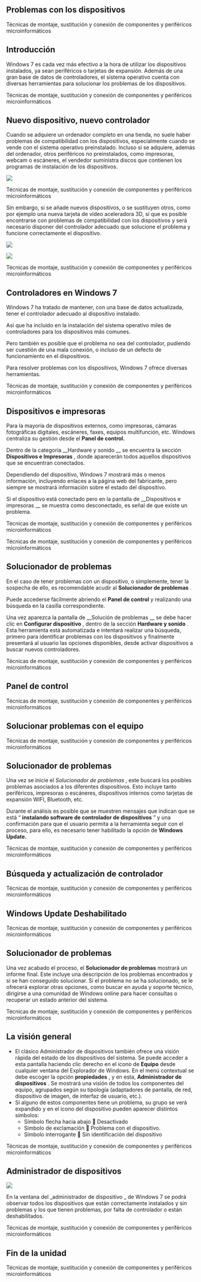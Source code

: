## Problemas con los dispositivos

Técnicas de montaje\, sustitución y conexión de componentes y periféricos microinformáticos

## Introducción

Windows 7 es cada vez más efectivo a la hora de utilizar los dispositivos instalados\, ya sean periféricos o tarjetas de expansión\. Además de una gran base de datos de controladores\, el sistema operativo cuenta con diversas herramientas para solucionar los problemas de los dispositivos\.

Técnicas  de montaje\, sustitución y conexión de componentes y periféricos microinformáticos

## Nuevo dispositivo, nuevo controlador

Cuando se adquiere un ordenador completo en una tienda\, no suele haber problemas de compatibilidad con los dispositivos\, especialmente cuando se vende con el sistema operativo preinstalado\. Incluso si se adquiere\, además del ordenador\, otros periféricos no preinstalados\, como impresoras\, webcam o escáneres\, el vendedor suministra discos que contienen los programas de instalación de los dispositivos\.

![](img%5C5%20Problemas%20con%20los%20dispositivos0.jpg)

Técnicas  de montaje\, sustitución y conexión de componentes y periféricos microinformáticos

Sin embargo\, si se añade nuevos dispositivos\, o se sustituyen otros\, como por ejemplo una nueva tarjeta de video aceleradora 3D\, sí que es posible encontrarse con problemas de compatibilidad con los dispositivos y será necesario disponer del controlador adecuado que solucione el problema y funcione correctamente el dispositivo\.

![](img%5C5%20Problemas%20con%20los%20dispositivos1.jpg)

![](img%5C5%20Problemas%20con%20los%20dispositivos2.jpg)

Técnicas  de montaje\, sustitución y conexión de componentes y periféricos microinformáticos

## Controladores en Windows 7

Windows 7 ha tratado de mantener\, con una base de datos actualizada\, tener el controlador adecuado al dispositivo instalado\.

Así que ha incluido en la instalación del sistema operativo miles de controladores para los dispositivos más comunes\.

Pero también es posible que el problema no sea del controlador\, pudiendo ser cuestión de una mala conexión\, o incluso de un defecto de funcionamiento en el dispositivos\.

Para resolver problemas con los dispositivos\, Windows 7 ofrece diversas herramientas\.

Técnicas  de montaje\, sustitución y conexión de componentes y periféricos microinformáticos

## Dispositivos e impresoras

Para la mayoría de dispositivos externos\, como impresoras\, cámaras fotográficas digitales\, escáneres\, faxes\, equipos multifunción\, etc\. Windows centraliza su gestión desde el  __Panel de control\.__

Dentro de la categoría  __Hardware y sonido __ se encuentra la sección  __Dispositivos e Impresoras__ \, donde aparecerán todos aquellos dispositivos que se encuentran conectados\.

Dependiendo del dispositivo\, Windows 7 mostrará más o menos información\, incluyendo enlaces a la página web del fabricante\, pero siempre se mostrará información sobre el estado del dispositivo\.

Si el dispositivo está conectado pero en la pantalla de  __Dispositivos e impresoras __ se muestra como desconectado\, es señal de que existe un problema\.

Técnicas  de montaje\, sustitución y conexión de componentes y periféricos microinformáticos

Técnicas  de montaje\, sustitución y conexión de componentes y periféricos microinformáticos

## Solucionador de problemas

En el caso de tener problemas con un dispositivo\, o simplemente\, tener la sospecha de ello\, es recomendable acudir al  __Solucionador de problemas__ \.

Puede accederse fácilmente abriendo el  __Panel de control__  y realizando una búsqueda en la casilla correspondiente\.

Una vez aparezca la pantalla de  __Solución de problemas __ se debe hacer clic en  __Configurar dispositivo__ \, dentro de la sección  __Hardware y sonido__ \. Esta herramienta está automatizada e intentará realizar una búsqueda\, primero para identificar problemas con los dispositivos y finalmente presentará al usuario las opciones disponibles\, desde activar dispositivos  a buscar nuevos controladores\.

Técnicas  de montaje\, sustitución y conexión de componentes y periféricos microinformáticos

## Panel de control

Técnicas  de montaje\, sustitución y conexión de componentes y periféricos microinformáticos

## Solucionar problemas con el equipo

Técnicas  de montaje\, sustitución y conexión de componentes y periféricos microinformáticos

## Solucionador de problemas

Una vez se inicie el  _Solucionador de problemas_ \, este buscará los posibles problemas asociados  a los diferentes dispositivos\. Esto incluye tanto periféricos\, impresoras o escáneres\, dispositivos internos como tarjetas de expansión WIFI\, Bluetooth\, etc\.

Durante el análisis es posible que se muestren mensajes  que indican que se está “ __instalando software de controlador de dispositivos__ ” y una confirmación para que el usuario permita a la herramienta  seguir con el proceso\, para ello\, es necesario tener habilitado la opción de  __Windows Update\.__

Técnicas  de montaje\, sustitución y conexión de componentes y periféricos microinformáticos

## Búsqueda y actualización de controlador

Técnicas  de montaje\, sustitución y conexión de componentes y periféricos microinformáticos

## Windows Update Deshabilitado

Técnicas  de montaje\, sustitución y conexión de componentes y periféricos microinformáticos

## Solucionador de problemas

Una vez acabado el proceso\, el  __Solucionador de problemas__  mostrará un informe final\. Este incluye una descripción de los problemas encontrados y si se han conseguido solucionar\.  Si el problema no se ha solucionado\, se le ofrecerá explorar otras opciones\, como buscar en ayuda y soporte técnico\, dirigirse a una comunidad de Windows online para hacer consultas o recuperar un estado anterior del sistema\.

Técnicas  de montaje\, sustitución y conexión de componentes y periféricos microinformáticos

## La visión general

* El clásico Administrador de dispositivos también ofrece una visión rápida del estado de los dispositivos del sistema\. Se puede acceder a esta pantalla haciendo clic derecho en el icono de  __Equipo__  desde cualquier ventana del Explorador de Windows\. En el menú contextual  se debe escoger la opción  __propiedades__ \, y en esta\,  __Administrador de dispositivos__ \. Se mostrará una visión de todos los componentes del equipo\, agrupados según su tipología \(adaptadores de pantalla\, de red\, dispositivo de imagen\, de interfaz de usuario\, etc\.\)\.
* Si alguno de estos componentes tiene un problema\, su grupo se verá expandido y en el icono del dispositivo pueden aparecer distintos símbolos:
  * Símbolo flecha hacia abajo  Desactivado
  * Símbolo de exclamación  Problema con el dispositivo\.
  * Símbolo interrogante  Sin identificación del dispositivo

Técnicas  de montaje\, sustitución y conexión de componentes y periféricos microinformáticos

## Administrador de dispositivos

![](img%5C5%20Problemas%20con%20los%20dispositivos3.png)

En la ventana del  _administrador de dispositivo _ de Windows 7 se podrá observar todos los dispositivos que están correctamente instalados y sin problemas y los que tienen problemas\, por falta de controlador o están deshabilitados\.

Técnicas  de montaje\, sustitución y conexión de componentes y periféricos microinformáticos

## Fin de la unidad

Técnicas  de montaje\, sustitución y conexión de componentes y periféricos microinformáticos

